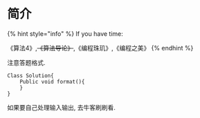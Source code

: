 # 简介

{% hint style="info" %}
If you have time:

   《算法4》,~~《算法导论》~~,《编程珠玑》,《编程之美》
{% endhint %}

注意答题格式.

```text
Class Solution{
    Public void format(){
    }
}
```

如果要自己处理输入输出, 去牛客刷刷看.

